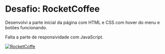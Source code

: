 # Desafio: RocketCoffee
Desenvolvi a parte inicial da página com HTML e CSS com hover do menu e botões funcionando. 

Falta a parte de responsividade com JavaScript.

<a href="#"><img src="https://efficient-sloth-d85.notion.site/image/https%3A%2F%2Fs3-us-west-2.amazonaws.com%2Fsecure.notion-static.com%2Fb3c2bd17-dd6b-4aa2-b5af-b3b4f2da8eeb%2Fpreview.png?table=block&id=2014ae93-b2c5-48ee-8daa-0d01f8ca7f68&spaceId=08f749ff-d06d-49a8-a488-9846e081b224&width=2000&userId=&cache=v2" alt="RocketCoffe"></a>


